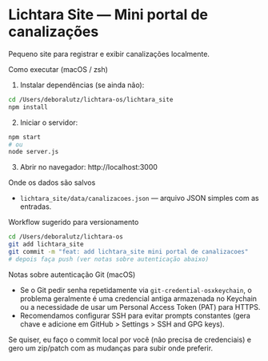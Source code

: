 # Lichtara Site — Mini portal de canalizações

Pequeno site para registrar e exibir canalizações localmente.

Como executar (macOS / zsh)

1. Instalar dependências (se ainda não):

```bash
cd /Users/deboralutz/lichtara-os/lichtara_site
npm install
```

2. Iniciar o servidor:

```bash
npm start
# ou
node server.js
```

3. Abrir no navegador: http://localhost:3000

Onde os dados são salvos
- `lichtara_site/data/canalizacoes.json` — arquivo JSON simples com as entradas.

Workflow sugerido para versionamento

```bash
cd /Users/deboralutz/lichtara-os
git add lichtara_site
git commit -m "feat: add lichtara_site mini portal de canalizacoes"
# depois faça push (ver notas sobre autenticação abaixo)
```

Notas sobre autenticação Git (macOS)

- Se o Git pedir senha repetidamente via `git-credential-osxkeychain`, o problema geralmente é uma credencial antiga armazenada no Keychain ou a necessidade de usar um Personal Access Token (PAT) para HTTPS.
- Recomendamos configurar SSH para evitar prompts constantes (gera chave e adicione em GitHub > Settings > SSH and GPG keys).

Se quiser, eu faço o commit local por você (não precisa de credenciais) e gero um zip/patch com as mudanças para subir onde preferir.
